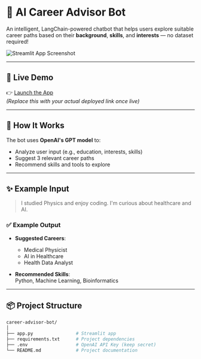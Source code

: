 # 💼 AI Career Advisor Bot

An intelligent, LangChain-powered chatbot that helps users explore suitable career paths based on their **background**, **skills**, and **interests** — no dataset required!

![Streamlit App Screenshot](https://github.com/Murrymujjy/Loan-bot/blob/main/screenshot.png) <!-- Optional: Replace with your screenshot -->

---

## 🚀 Live Demo

👉 [Launch the App](https://your-streamlit-link.streamlit.app)  
*(Replace this with your actual deployed link once live)*

---

## 🧠 How It Works

The bot uses **OpenAI's GPT model** to:
- Analyze user input (e.g., education, interests, skills)
- Suggest 3 relevant career paths
- Recommend skills and tools to explore

---

## ✨ Example Input

> I studied Physics and enjoy coding. I'm curious about healthcare and AI.

### ✅ Example Output

- **Suggested Careers**:  
  - Medical Physicist  
  - AI in Healthcare  
  - Health Data Analyst  

- **Recommended Skills**:  
  Python, Machine Learning, Bioinformatics

---

## 📦 Project Structure

```bash
career-advisor-bot/
│
├── app.py                # Streamlit app
├── requirements.txt      # Project dependencies
├── .env                  # OpenAI API Key (keep secret)
└── README.md             # Project documentation
